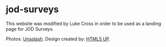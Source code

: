 # jod-surveys

This website was modified by Luke Cross in order to be used as a landing page for JOD Surveys.

Photos: [Unsplash](https://unsplash.com/).
Design created by: [HTML5 UP](https://html5up.net/).
